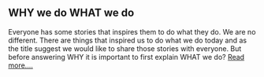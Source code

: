 ## WHY we do WHAT we do

Everyone has some stories that inspires them to do what they do. We are no different. There are things that inspired us to do what we do today and as the title suggest we would like to share those stories with everyone. But before answering WHY it is important to first explain WHAT we do?
[Read more....](https://github.com/ajaydeopa/ajaydeopa.github.io/edit/master/why_we_do_what_we_do.md)